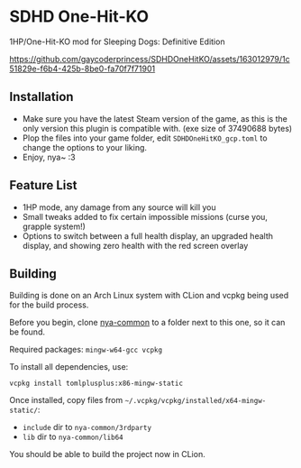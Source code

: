 # SDHD One-Hit-KO

1HP/One-Hit-KO mod for Sleeping Dogs: Definitive Edition

https://github.com/gaycoderprincess/SDHDOneHitKO/assets/163012979/1c51829e-f6b4-425b-8be0-fa70f7f71901

## Installation

- Make sure you have the latest Steam version of the game, as this is the only version this plugin is compatible with. (exe size of 37490688 bytes)
- Plop the files into your game folder, edit `SDHDOneHitKO_gcp.toml` to change the options to your liking.
- Enjoy, nya~ :3

## Feature List

- 1HP mode, any damage from any source will kill you
- Small tweaks added to fix certain impossible missions (curse you, grapple system!)
- Options to switch between a full health display, an upgraded health display, and showing zero health with the red screen overlay

## Building

Building is done on an Arch Linux system with CLion and vcpkg being used for the build process. 

Before you begin, clone [nya-common](https://github.com/gaycoderprincess/nya-common) to a folder next to this one, so it can be found.

Required packages: `mingw-w64-gcc vcpkg`

To install all dependencies, use:
```console
vcpkg install tomlplusplus:x86-mingw-static
```

Once installed, copy files from `~/.vcpkg/vcpkg/installed/x64-mingw-static/`:

- `include` dir to `nya-common/3rdparty`
- `lib` dir to `nya-common/lib64`

You should be able to build the project now in CLion.
